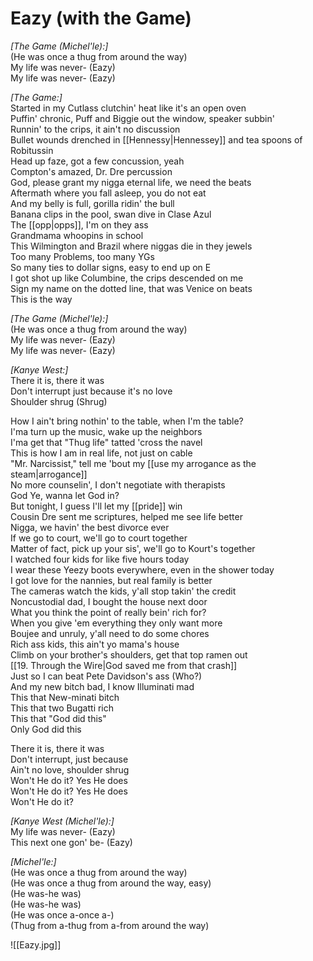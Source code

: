 # Eazy (with the Game)

_[The Game (Michel'le):]_  
(He was once a thug from around the way)  
My life was never- (Eazy)  
My life was never- (Eazy)  

_[The Game:]_  
Started in my Cutlass clutchin' heat like it's an open oven  
Puffin' chronic, Puff and Biggie out the window, speaker subbin'  
Runnin' to the crips, it ain't no discussion  
Bullet wounds drenched in [[Hennessy|Hennessey]] and tea spoons of Robitussin  
Head up faze, got a few concussion, yeah  
Compton's amazed, Dr. Dre percussion  
God, please grant my nigga eternal life, we need the beats  
Aftermath where you fall asleep, you do not eat  
And my belly is full, gorilla ridin' the bull  
Banana clips in the pool, swan dive in Clase Azul  
The [[opp|opps]], I'm on they ass  
Grandmama whoopins in school  
This Wilmington and Brazil where niggas die in they jewels  
Too many Problems, too many YGs  
So many ties to dollar signs, easy to end up on E  
I got shot up like Columbine, the crips descended on me  
Sign my name on the dotted line, that was Venice on beats  
This is the way  

_[The Game (Michel'le):]_  
(He was once a thug from around the way)  
My life was never- (Eazy)  
My life was never- (Eazy)  

_[Kanye West:]_  
There it is, there it was  
Don't interrupt just because it's no love  
Shoulder shrug (Shrug)  

How I ain't bring nothin' to the table, when I'm the table?  
I'ma turn up the music, wake up the neighbors  
I'ma get that "Thug life" tatted 'cross the navel  
This is how I am in real life, not just on cable  
"Mr. Narcissist," tell me 'bout my [[use my arrogance as the steam|arrogance]]  
No more counselin', I don't negotiate with therapists  
God Ye, wanna let God in?  
But tonight, I guess I'll let my [[pride]] win  
Cousin Dre sent me scriptures, helped me see life better  
Nigga, we havin' the best divorce ever  
If we go to court, we'll go to court together  
Matter of fact, pick up your sis', we'll go to Kourt's together  
I watched four kids for like five hours today  
I wear these Yeezy boots everywhere, even in the shower today  
I got love for the nannies, but real family is better  
The cameras watch the kids, y'all stop takin' the credit  
Noncustodial dad, I bought the house next door  
What you think the point of really bein' rich for?  
When you give 'em everything they only want more  
Boujee and unruly, y'all need to do some chores  
Rich ass kids, this ain't yo mama's house  
Climb on your brother's shoulders, get that top ramen out  
[[19. Through the Wire|God saved me from that crash]]  
Just so I can beat Pete Davidson's ass (Who?)  
And my new bitch bad, I know Illuminati mad  
This that New-minati bitch  
This that two Bugatti rich  
This that "God did this"  
Only God did this  

There it is, there it was  
Don't interrupt, just because  
Ain't no love, shoulder shrug  
Won't He do it? Yes He does  
Won't He do it? Yes He does  
Won't He do it?  

_[Kanye West (Michel'le):]_  
My life was never- (Eazy)  
This next one gon' be- (Eazy)  

_[Michel'le:]_  
(He was once a thug from around the way)  
(He was once a thug from around the way, easy)  
(He was-he was)  
(He was-he was)  
(He was once a-once a-)  
(Thug from a-thug from a-from around the way)

![[Eazy.jpg]]
